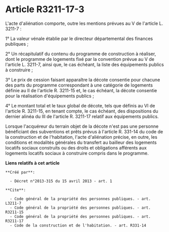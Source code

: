 # Article R3211-17-3

L'acte d'aliénation comporte, outre les mentions prévues au V de l'article L. 3211-7 : 

1° La valeur vénale établie par le directeur départemental des finances publiques ; 

2° Un récapitulatif du contenu du programme de construction à réaliser, dont le programme de logements fixé par la convention
prévue au V de l'article L. 3211-7, ainsi que, le cas échéant, la liste des équipements publics à construire ; 

3° Le prix de cession faisant apparaître la décote consentie pour chacune des parts du programme correspondant à une
catégorie de logements définie au II de l'article R. 3211-15 et, le cas échéant, la décote consentie pour la réalisation
d'équipements publics ; 

4° Le montant total et le taux global de décote, tels que définis au VI de l'article R. 3211-15, en tenant compte, le cas
échéant, des dispositions du dernier alinéa du III de l'article R. 3211-17 relatif aux équipements publics. 

Lorsque l'acquéreur du terrain objet de la décote n'est pas une personne bénéficiant des subventions et prêts prévus à
l'article R. 331-14 du code de la construction et de l'habitation, l'acte d'aliénation précise, en outre, les conditions et
modalités générales du transfert au bailleur des logements locatifs sociaux construits ou des droits et obligations afférents
aux logements locatifs sociaux à construire compris dans le programme.

**Liens relatifs à cet article**

	**Créé par**:

	  - Décret n°2013-315 du 15 avril 2013 - art. 1

	**Cite**:

	  - Code général de la propriété des personnes publiques. - art. L3211-7
	  - Code général de la propriété des personnes publiques. - art. R3211-15
	  - Code général de la propriété des personnes publiques. - art. R3211-17
	  - Code de la construction et de l'habitation. - art. R331-14
